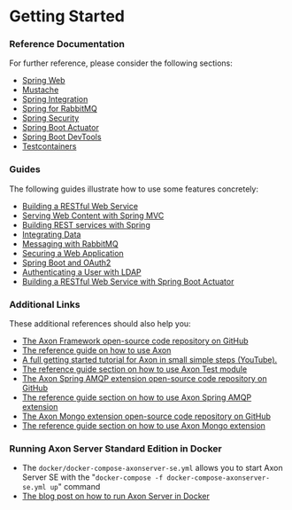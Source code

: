 # Getting Started

### Reference Documentation
For further reference, please consider the following sections:

* [Spring Web](https://docs.spring.io/spring-boot/docs/2.7.3/reference/htmlsingle/#boot-features-developing-web-applications)
* [Mustache](https://docs.spring.io/spring-boot/docs/2.7.3/reference/htmlsingle/#boot-features-spring-mvc-template-engines)
* [Spring Integration](https://docs.spring.io/spring-boot/docs/2.7.3/reference/htmlsingle/#boot-features-integration)
* [Spring for RabbitMQ](https://docs.spring.io/spring-boot/docs/2.7.3/reference/htmlsingle/#boot-features-amqp)
* [Spring Security](https://docs.spring.io/spring-boot/docs/2.7.3/reference/htmlsingle/#boot-features-security)
* [Spring Boot Actuator](https://docs.spring.io/spring-boot/docs/2.7.3/reference/htmlsingle/#production-ready)
* [Spring Boot DevTools](https://docs.spring.io/spring-boot/docs/2.7.3/reference/htmlsingle/#using-boot-devtools)
* [Testcontainers](https://www.testcontainers.org/)

### Guides
The following guides illustrate how to use some features concretely:

* [Building a RESTful Web Service](https://spring.io/guides/gs/rest-service/)
* [Serving Web Content with Spring MVC](https://spring.io/guides/gs/serving-web-content/)
* [Building REST services with Spring](https://spring.io/guides/tutorials/bookmarks/)
* [Integrating Data](https://spring.io/guides/gs/integration/)
* [Messaging with RabbitMQ](https://spring.io/guides/gs/messaging-rabbitmq/)
* [Securing a Web Application](https://spring.io/guides/gs/securing-web/)
* [Spring Boot and OAuth2](https://spring.io/guides/tutorials/spring-boot-oauth2/)
* [Authenticating a User with LDAP](https://spring.io/guides/gs/authenticating-ldap/)
* [Building a RESTful Web Service with Spring Boot Actuator](https://spring.io/guides/gs/actuator-service/)

### Additional Links
These additional references should also help you:

* [The Axon Framework open-source code repository on GitHub](https://github.com/AxonFramework)
* [The reference guide on how to use Axon](https://docs.axoniq.io/reference-guide/)
* [A full getting started tutorial for Axon in small simple steps (YouTube).](https://www.youtube.com/watch?v=tqn9p8Duy54&list=PL4O1nDpoa5KQkkApGXjKi3rzUW3II5pjm)
* [The reference guide section on how to use Axon Test module](https://docs.axoniq.io/reference-guide/axon-framework/testing)
* [The Axon Spring AMQP extension open-source code repository on GitHub](https://github.com/AxonFramework/extension-amqp)
* [The reference guide section on how to use Axon Spring AMQP extension](https://docs.axoniq.io/reference-guide/extensions/spring-amqp)
* [The Axon Mongo extension open-source code repository on GitHub](https://github.com/AxonFramework/extension-mongo)
* [The reference guide section on how to use Axon Mongo extension](https://docs.axoniq.io/reference-guide/extensions/mongo)

### Running Axon Server Standard Edition in Docker

* The `docker/docker-compose-axonserver-se.yml` allows you to start Axon Server SE with the "`docker-compose -f docker-compose-axonserver-se.yml up`" command
* [The blog post on how to run Axon Server in Docker](https://axoniq.io/blog-overview/running-axon-server-in-docker)
